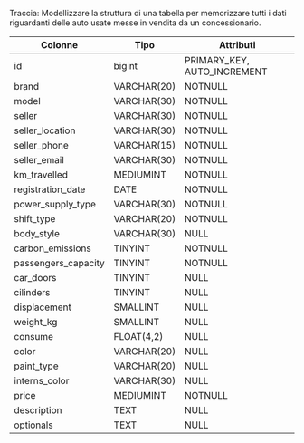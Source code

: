 Traccia:
Modellizzare la struttura di una tabella per memorizzare tutti i dati riguardanti delle auto usate messe in vendita da un concessionario.

Colonne|Tipo|Attributi
--|--|--
id|bigint|PRIMARY_KEY, AUTO_INCREMENT
brand| VARCHAR(20)| NOTNULL
model| VARCHAR(30)| NOTNULL
seller| VARCHAR(30)| NOTNULL
seller_location| VARCHAR(30)|NOTNULL
seller_phone| VARCHAR(15)| NOTNULL
seller_email| VARCHAR(30)| NOTNULL
km_travelled| MEDIUMINT | NOTNULL
registration_date| DATE| NOTNULL
power_supply_type| VARCHAR(30)| NOTNULL
shift_type| VARCHAR(20) | NOTNULL
body_style| VARCHAR(30) | NULL
carbon_emissions| TINYINT| NOTNULL
passengers_capacity|TINYINT| NOTNULL
car_doors| TINYINT| NULL
cilinders| TINYINT| NULL
displacement| SMALLINT|NULL
weight_kg| SMALLINT| NULL
consume|FLOAT(4,2)|NULL
color|VARCHAR(20)|NULL
paint_type|VARCHAR(20)|NULL
interns_color|VARCHAR(30)|NULL
price|MEDIUMINT|NOTNULL
description|TEXT|NULL
optionals|TEXT|NULL


